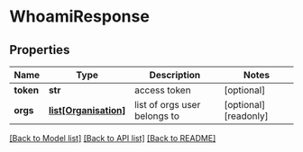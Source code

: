 # WhoamiResponse

## Properties
Name | Type | Description | Notes
------------ | ------------- | ------------- | -------------
**token** | **str** | access token | [optional] 
**orgs** | [**list[Organisation]**](Organisation.md) | list of orgs user belongs to | [optional] [readonly] 

[[Back to Model list]](../README.md#documentation-for-models) [[Back to API list]](../README.md#documentation-for-api-endpoints) [[Back to README]](../README.md)


